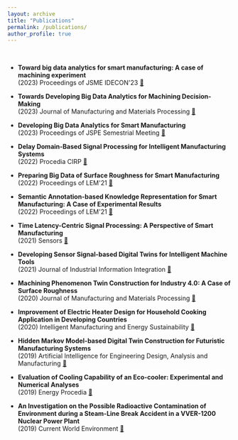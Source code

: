 ```yaml
---
layout: archive
title: "Publications"
permalink: /publications/
author_profile: true
---
```


<br>

* <b> Toward big data analytics for smart manufacturing: A case of machining experiment </b>
    <br> (2023) Proceedings of JSME IDECON'23 [🔗](https://doi.org/10.1299/jsmeidecon.2023.0_33)

* <b> Towards Developing Big Data Analytics for Machining Decision-Making </b>
    <br> (2023) Journal of Manufacturing and Materials Processing [🔗](https://doi.org/10.3390/jmmp7050159)

* <b> Developing Big Data Analytics for Smart Manufacturing </b>
    <br> (2023) Proceedings of JSPE Semestrial Meeting [🔗](https://doi.org/10.11522/pscjspe.2023S.0_613)

* <b> Delay Domain-Based Signal Processing for Intelligent Manufacturing Systems </b>
    <br> (2022) Procedia CIRP [🔗](https://doi.org/10.1016/j.procir.2022.09.083)

* <b> Preparing Big Data of Surface Roughness for Smart Manufacturing </b>
    <br> (2022) Proceedings of LEM'21 [🔗](https://doi.org/10.1299/jsmelem.2021.10.009-110)

* <b> Semantic Annotation-based Knowledge Representation for Smart Manufacturing: A Case of Experimental Results </b>
    <br> (2022) Proceedings of LEM'21 [🔗](https://doi.org/10.1299/jsmelem.2021.10.011-040)

* <b> Time Latency-Centric Signal Processing: A Perspective of Smart Manufacturing </b>
    <br> (2021) Sensors [🔗](https://doi.org/10.3390/s21217336)

* <b> Developing Sensor Signal-based Digital Twins for Intelligent Machine Tools </b>
    <br> (2021) Journal of Industrial Information Integration [🔗](https://doi.org/10.1016/j.jii.2021.100242)

* <b> Machining Phenomenon Twin Construction for Industry 4.0: A Case of Surface Roughness </b>
    <br> (2020) Journal of Manufacturing and Materials Processing [🔗](https://doi.org/10.3390/jmmp4010011)

* <b> Improvement of Electric Heater Design for Household Cooking Application in Developing Countries </b>
    <br> (2020) Intelligent Manufacturing and Energy Sustainability [🔗](https://doi.org/10.1007/978-981-15-1616-0_4)

* <b> Hidden Markov Model-based Digital Twin Construction for Futuristic Manufacturing Systems </b>
    <br> (2019) Artificial Intelligence for Engineering Design, Analysis and Manufacturing [🔗](https://doi.org/10.1017/S089006041900012X)

* <b> Evaluation of Cooling Capability of an Eco-cooler: Experimental and Numerical Analyses </b>
    <br> (2019) Energy Procedia [🔗](https://doi.org/10.1016/j.egypro.2019.02.124)

* <b> An Investigation on the Possible Radioactive Contamination of Environment during a Steam-Line Break Accident in a VVER-1200 Nuclear Power Plant </b>
    <br> (2019) Current World Environment [🔗](http://dx.doi.org/10.12944/CWE.14.2.14)
